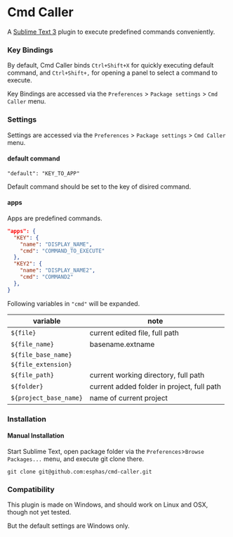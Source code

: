 
# Cmd Caller

A [Sublime Text 3](http://www.sublimetext.com) plugin to execute predefined commands conveniently.

### Key Bindings
By default, Cmd Caller binds `Ctrl+Shift+X` for quickly executing default command, and `Ctrl+Shift+,` for opening a panel to select a command to execute.

Key Bindings are accessed via the `Preferences` > `Package settings` > `Cmd Caller` menu.

### Settings
Settings are accessed via the `Preferences` > `Package settings` > `Cmd Caller` menu.

#### default command
`"default": "KEY_TO_APP"`

Default command should be set to the key of disired command.

#### apps

Apps are predefined commands.

```json
"apps": {
  "KEY": {
    "name": "DISPLAY_NAME",
    "cmd": "COMMAND_TO_EXECUTE"
  },
  "KEY2": {
    "name": "DISPLAY_NAME2",
    "cmd": "COMMAND2"
  },
}
```

Following variables in `"cmd"` will be expanded.

   variable            | note
-----------------------|--------------------------------------------
`${file}`              | current edited file, full path
`${file_name}`         | basename.extname
`${file_base_name}`    |
`${file_extension}`    |
`${file_path}`         | current working directory, full path
`${folder}`            | current added folder in project, full path
`${project_base_name}` | name of current project

### Installation

#### Manual Installation
Start Sublime Text, open package folder via the `Preferences`>`Browse Packages...` menu, and execute git clone there.

```
git clone git@github.com:esphas/cmd-caller.git
```

### Compatibility

This plugin is made on Windows, and should work on Linux and OSX, though not yet tested.

But the default settings are Windows only.

